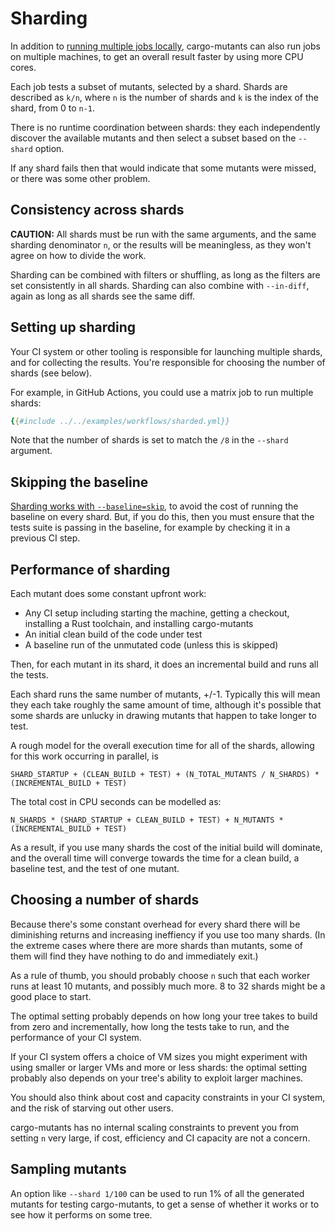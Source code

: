 # Sharding

In addition to [running multiple jobs locally](parallelism.md), cargo-mutants can also run jobs on multiple machines, to get an overall result faster by using more CPU cores.

Each job tests a subset of mutants, selected by a shard. Shards are described as `k/n`, where `n` is the number of shards and `k` is the index of the shard, from 0 to `n-1`.

There is no runtime coordination between shards: they each independently discover the available mutants and then select a subset based on the `--shard` option.

If any shard fails then that would indicate that some mutants were missed, or there was some other problem.

## Consistency across shards

**CAUTION:**
All shards must be run with the same arguments, and the same sharding denominator `n`, or the results will be meaningless, as they won't agree on how to divide the work.

Sharding can be combined with filters or shuffling, as long as the filters are set consistently in all shards. Sharding can also combine with `--in-diff`, again as long as all shards see the same diff.

## Setting up sharding

Your CI system or other tooling is responsible for launching multiple shards, and for collecting the results. You're responsible for choosing the number of shards (see below).

For example, in GitHub Actions, you could use a matrix job to run multiple shards:

```yaml
{{#include ../../examples/workflows/sharded.yml}}
```

Note that the number of shards is set to match the `/8` in the `--shard` argument.

## Skipping the baseline

[Sharding works with `--baseline=skip`](baseline.md), to avoid the cost of running the baseline on every shard. But, if you do this, then you must ensure that the tests suite is passing in the baseline, for example by checking it in a previous CI step.

## Performance of sharding

Each mutant does some constant upfront work:

* Any CI setup including starting the machine, getting a checkout, installing a Rust toolchain, and installing cargo-mutants
* An initial clean build of the code under test
* A baseline run of the unmutated code (unless this is skipped)

Then, for each mutant in its shard, it does an incremental build and runs all the tests.

Each shard runs the same number of mutants, +/-1. Typically this will mean they each take roughly the same amount of time, although it's possible that some shards are unlucky in drawing mutants that happen to take longer to test.

A rough model for the overall execution time for all of the shards, allowing for this work occurring in parallel, is

```raw
SHARD_STARTUP + (CLEAN_BUILD + TEST) + (N_TOTAL_MUTANTS / N_SHARDS) * (INCREMENTAL_BUILD + TEST)
```

The total cost in CPU seconds can be modelled as:

```raw
N_SHARDS * (SHARD_STARTUP + CLEAN_BUILD + TEST) + N_MUTANTS * (INCREMENTAL_BUILD + TEST)
```

As a result, if you use many shards the cost of the initial build will dominate, and the overall time will converge towards the time for a clean build, a baseline test, and the test of one mutant.

## Choosing a number of shards

Because there's some constant overhead for every shard there will be diminishing returns and increasing ineffiency if you use too many shards. (In the extreme cases where there are more shards than mutants, some of them will find they have nothing to do and immediately exit.)

As a rule of thumb, you should probably choose `n` such that each worker runs at least 10 mutants, and possibly much more. 8 to 32 shards might be a good place to start.

The optimal setting probably depends on how long your tree takes to build from zero and incrementally, how long the tests take to run, and the performance of your CI system.

If your CI system offers a choice of VM sizes you might experiment with using smaller or larger VMs and more or less shards: the optimal setting probably also depends on your tree's ability to exploit larger machines.

You should also think about cost and capacity constraints in your CI system, and the risk of starving out other users.

cargo-mutants has no internal scaling constraints to prevent you from setting `n` very large, if cost, efficiency and CI capacity are not a concern.

## Sampling mutants

An option like `--shard 1/100` can be used to run 1% of all the generated mutants for testing cargo-mutants, to get a sense of whether it works or to see how it performs on some tree.

